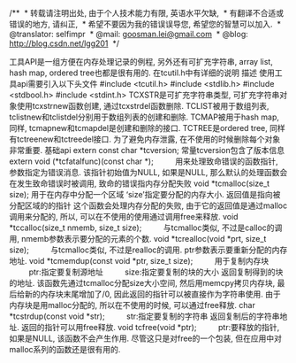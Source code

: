 /**
 * 转载请注明出处, 由于个人技术能力有限, 英语水平欠缺,
 * 有翻译不合适或错误的地方, 请纠正,
 * 希望不要因为我的错误误导您, 希望您的智慧可以加入.
 * @translator: selfimpr
 * @mail: goosman.lei@gmail.com
 * @blog: http://blog.csdn.net/lgg201
 */
 

工具API是一组方便在内存处理记录的例程, 另外还有可扩充字符串, array list,
hash map, ordered tree也都是很有用的. 在tcutil.h中有详细的说明
描述
使用工具api需要引入以下头文件
#include <tcutil.h>
#include <stdlib.h>
#include <stdbool.h>
#include <stdint.h>
TCXSTR是可扩充字符串类型, 可扩充字符串对象使用tcxstrnew函数创建, 通过tcxstrdel函数删除. TCLIST被用于数组列表, tclistnew和tclistdel分别用于数组列表的创建和删除. TCMAP被用于hash map, 同样, tcmapnew和tcmapdel是创建和删除的接口. TCTREE是ordered tree, 同样有tctreenew和tctreedel接口. 为了避免内存泄露, 在不使用的时候删除每个对象非常重要.
基础api
extern const char *tcversion;
常量tcversion包含了版本信息
extern void (*tcfatalfunc)(const char *);
         用来处理致命错误的函数指针, 参数指定为错误消息. 该指针初始值为NULL, 如果是NULL, 那么默认的处理函数会在发生致命错误时被调用, 致命的错误指内存分配失败
void *tcmalloc(size_t size);
用于在内存中分配一个区域
‘size’指定要分配的内存大小. 
返回值是指向被分配区域的的指针
这个函数会处理内存分配的失败, 由于它的返回值是通过malloc调用来分配的, 所以, 可以在不使用的使用通过调用free来释放.
void *tccalloc(size_t nmemb, size_t size);
         与tcmalloc类似, 不过是calloc的调用, nmemb参数表示要分配的元素的个数.
void *tcrealloc(void *prt, size_t size);
         与tcmalloc类似, 不过是realloc的调用. ptr参数表示要重新分配的内存地址.
void *tcmemdup(const void *ptr, size_t
size);
         用于复制内存块
         ptr:指定要复制源地址
         size:指定要复制的块的大小
返回复制得到的块的地址.
该函数先通过tcmalloc分配size大小空间, 然后用memcpy拷贝内存块, 最后给新的内存块末尾增加了/0, 因此返回的指针可以被直接作为字符串使用. 由于内存块是用malloc分配的, 所以在不使用的时候, 可以通过free释放.
char *tcstrdup(const void *str);
         str:指定要复制的字符串
返回复制后的字符串地址. 返回的指针可以用free释放.
void tcfree(void *ptr);
         ptr:要释放的指针, 如果是NULL, 该函数不会产生作用.
尽管这只是对free的一个包装, 但在应用中对malloc系列的函数还是很有用的.
 
